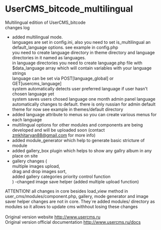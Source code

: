 # UserCMS_bitcode_multilingual <br />
Multilingual edition of UserCMS_bitcode <br />
changes log <br />
- added multilingual mode. <br />
	languages are set in config.ini, also you need to set is_multilingual an default_language options. see example in config.php <br />
	you need to create language directory in theme directory and language directories in it named as languages. <br />
	in language directories you need to create language.php file with $data_language array which will contain variables with your language strings <br />
	language can be set via POST[language_global] or GET[usercms_language] <br />
	system automatically detects user preferred language if user hasn't chosen language yet <br />
	system saves users chosed language one month
	admin panel language automatically changes to default. there is only russian for admin default theme for now
	see example in themes/default directory <br />
- added language attribute to menus so you can create various menus for each language <br />
- multilingual options for other modules and components are being developed and will be uploaded soon (contact zmkhitaryan88@gmail.com for more info) <br />
- added module_generator which help to generate basic stricture of module <br />
- added gallery_box plugin which helps to show any gallry album in any place on site <br />
- gallery changes ( <br />
	multiple images upload,  <br />
	drag and drop images sort,  <br />
	added gallery categories priority control function <br />
	)
-changed image save helper (added multiple upload function) <br />

ATTENTION! all changes in core besides load_view method in user_cms/modules/component.php, gallery, mode generator and image saver helper changes are not in core. They`re added modules/ directory as modules so it allows to update cms withhout losing these changes   <br />
<br />
Original version website http://www.usercms.ru <br />
Original version official documentation http://www.usercms.ru/docs <br />
